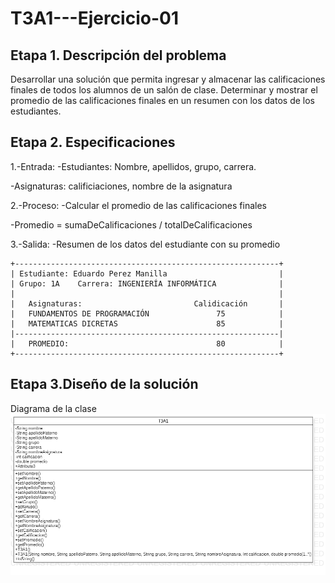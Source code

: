 # T3A1---Ejercicio-01

## Etapa 1. Descripción del problema 
Desarrollar una solución que permita ingresar y almacenar las calificaciones finales de todos los alumnos de un salón de clase. Determinar y mostrar el promedio de las calificaciones finales en un resumen con los datos de los estudiantes.

## Etapa 2. Especificaciones 
1.-Entrada:
  -Estudiantes: Nombre, apellidos, grupo, carrera.
  
  -Asignaturas: calificiaciones, nombre de la asignatura 

2.-Proceso:
  -Calcular el promedio de las calificaciones finales 
  
  -Promedio = sumaDeCalificaciones / totalDeCalificaciones 

3.-Salida:
  -Resumen de los datos del estudiante con su promedio

~~~
+-----------------------------------------------------------+
| Estudiante: Eduardo Perez Manilla                         |
| Grupo: 1A    Carrera: INGENIERÍA INFORMÁTICA              |
|                                                           |
|   Asignaturas:                         Calidicación       |
|   FUNDAMENTOS DE PROGRAMACIÓN               75            |
|   MATEMATICAS DICRETAS                      85            |
|-----------------------------------------------------------|  
|   PROMEDIO:                                 80            |
+-----------------------------------------------------------+
~~~

## Etapa 3.Diseño de la solución
Diagrama de la clase  
![](https://github.com/EduardoManilla2/T3A1---Ejercicio-01/blob/main/T3A1.png)
